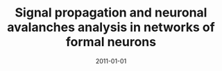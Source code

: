 ---
title: "Signal propagation and neuronal avalanches analysis in networks of formal neurons"
collection: publications
permalink: /publication/2011-01-01-Signal-propagation-and-neuronal-avalanches-analysis-in-networks-of-formal-neurons
date: 2011-01-01
venue: 'BMC Neurosci.'
paperurl: 'https://dx.doi.org/10.1186/1471-2202-12-S1-P172'
citation: ' <u>M. Girardi-Schappo</u>,  O. Kinouchi,  M. Tragtenberg, &quot;Signal propagation and neuronal avalanches analysis in networks of formal neurons.&quot; BMC Neurosci., 2011.'
pubtype:  proceedings
---